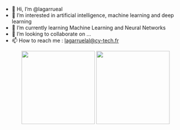 - 👋 Hi, I’m @lagarrueal
- 👀 I’m interested in artificial intelligence, machine learning and deep learning
- 🌱 I’m currently learning Machine Learning and Neural Networks
- 💞️ I’m looking to collaborate on ...
- 📫 How to reach me : lagarruelal@cy-tech.fr

<p align= "center">
  <img height= "200" src="https://github-readme-stats.vercel.app/api?username=lagarrueal&theme=gotham&show_icons=true&hide_rank=true&count_private=true" />
  <img height= "200" src="https://github-readme-stats.vercel.app/api/top-langs/?username=lagarrueal&theme=gotham&layout=compact&langs_count=10" />
</p>
